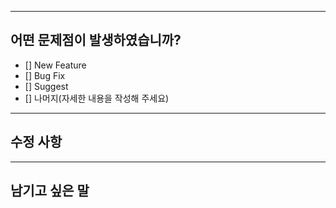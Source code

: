 ---------------------------------------------------
어떤 문제점이 발생하였습니까?
---------------------------------------------------
- [] New Feature
- [] Bug Fix
- [] Suggest
- [] 나머지(자세한 내용을 작성해 주세요)

---------------------------------------------------
 수정 사항
---------------------------------------------------

---------------------------------------------------
 남기고 싶은 말
---------------------------------------------------
